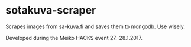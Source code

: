 # sotakuva-scraper

Scrapes images from sa-kuva.fi and saves them to mongodb. Use wisely.

Developed during the Meiko HACKS event 27.-28.1.2017.